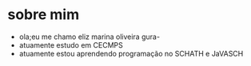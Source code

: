 # sobre mim
- ola;eu me chamo eliz marina oliveira gura-
- atuamente estudo em CECMPS
- atuamente estou aprendendo  programação no SCHATH e JaVASCH
